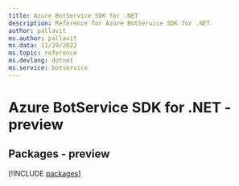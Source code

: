 ```yaml
---
title: Azure BotService SDK for .NET
description: Reference for Azure BotService SDK for .NET
author: pallavit
ms.author: pallavit
ms.data: 11/29/2022
ms.topic: reference
ms.devlang: dotnet
ms.service: botservice
---
```

# Azure BotService SDK for .NET - preview
## Packages - preview
[!INCLUDE [packages](botservice-index.md)]